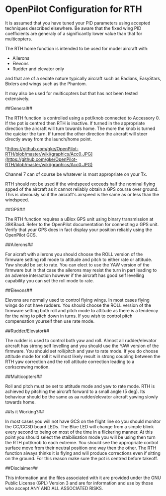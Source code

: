 OpenPilot Configuration for RTH
===============================

It is assumed that you have tuned your PID parameters using accepted techniques described elsewhere. Be aware that the fixed wing PID coefficients are generaly of a significantly lower value than that for multicopters.

The RTH home function is intended to be used for model aircraft with:
  * Ailerons
  * Elevons
  * Rudder and elevator only
  
and that are of a sedate nature typically aircraft such as Radians, EasyStars, Bixlers and wings such as the Phantom.

It may also be used for multicopters but that has not been tested extensively.

##General##

The RTH function is controlled using a pot/knob connected to Accessory 0. If the pot is centred then RTH is inactive. If turned in the appropriate direction the aircraft will turn towards home.  The more the knob is turned the quicker the turn. If turned the other direction the aircraft will steer directly away from the launch/home point. 

![https://github.com/gke/OpenPilot-RTH/blob/master/wiki/graphics/Acc0.JPG](https://github.com/gke/OpenPilot-RTH/blob/master/wiki/graphics/Acc0.JPG)

Channel 7 can of course be whatever is most appropriate on your Tx.

RTH should not be used if the windspeed exceeds half the nominal flying spped of the aircraft as it cannot reliably obtain a GPS course over ground. This is obviously so if the aircraft's airspeed is the same as or less than the windspeed. 

##GPS##

The RTH function requires a uBlox GPS unit using binary transmission at 38KBaud.  Refer to the OpenPilot documentation for connecting a GPS unit.  Verify that your GPS does in fact display your position reliably using the OpenPilot GCS.
  
##Ailerons##

For aicraft with ailerons you should choose the ROLL version of the firmware setting roll mode to attitude and pitch to either rate or attitude. Yaw should be set to rate. You can elect to use the YAW version of the firmware but in that case the ailerons may resist the turn in part leading to an adverse interaction however if the aircraft has good self levelling capability you can set the roll mode to rate.

##Elevons##

Elevons are normally used to control flying wings. In most cases flying wings do not have rudders. You should choose the ROLL version of the firmware setting both roll and pitch mode to attitude as there is a tendency for the wing to pitch down in turns. If you wish to control pitch compensation yourself then use rate mode.

##Rudder/Elevator##

The rudder is used to control both yaw and roll. Almost all rudder/elevator aircraft has strong self levelling and you should use the YAW version of the firmware. You should set roll/pitch and yaw to rate mode. If you do choose attitude mode for roll it will most likely result in strong coupling between the RTH yaw correction and the roll attitude correction leading to a corkscrewing motion.

##Multicopters##

Roll and pitch must be set to attitude mode and yaw to rate mode. RTH is achieved by pitching the aircraft forward to a small angle (5 deg). Its behaviour should be the same as aa rudder/elevator aircraft yawing slowly towards home.

##Is it Working?##

In most cases you will not have GCS on the flight line so you should monitor the CC/CC3D board LEDs. The Blue LED will change from a simple blimk every second to being on most of the time in a flickering manner. At this point you should select the staibilisation mode you will be using then turn the RTH pot/knob to each extreme. You should see the appropriate control surface move from their neutral position one way then the other. The RTH function always thinks it is flying and will produce corrections even if sitting on the ground.  For this reason make sure the pot is centred before takeoff.

##Disclaimer##

This information and the files associated with it are provided under the GNU Public License (GPL) Version 3 and are for information and use by those who accept ANY AND ALL ASSOCIATED RISKS.



